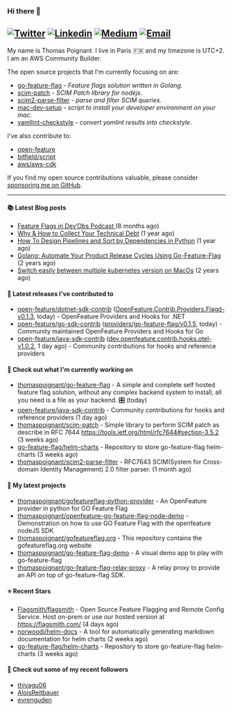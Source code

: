### Hi there 👋
[![Twitter](https://img.shields.io/twitter/follow/thomaspoignant?label=Twitter&style=social)](https://twitter.com/thomaspoignant)
[![Linkedin](https://img.shields.io/badge/LinkedIn--_.svg?style=social&logo=linkedin)](https://www.linkedin.com/in/poignantthomas/)
[![Medium](https://img.shields.io/badge/medium--_.svg?style=social&logo=medium)](https://thomaspoignant.medium.com/)
[![Email](https://img.shields.io/badge/email--_.svg?logo=Gmail&style=social)](mailto:thomas.poignant@gmail.com)
-----------

My name is Thomas Poignant. I live in Paris 🇫🇷 and my timezone is UTC+2.  
I am an AWS Community Builder.

The open source projects that I'm currently focusing on are:
- [go-feature-flag](https://github.com/thomaspoignant/go-feature-flag) _- Feature flags solution written in Golang._
- [scim-patch](https://github.com/thomaspoignant/scim-patch) _- SCIM Patch library for nodejs._
- [scim2-parse-filter](https://github.com/thomaspoignant/scim2-parse-filter) _- parse and filter SCIM queries._
- [mac-dev-setup](https://github.com/thomaspoignant/mac-dev-setup) _- script to install your developer environment on your mac._
- [yamllint-checkstyle](https://github.com/thomaspoignant/yamllint-checkstyle) _- convert yamlint results into checkstyle_.

I've also contribute to:
- [open-feature](https://github.com/open-feature)
- [bitfield/script](https://github.com/bitfield/script)
- [aws/aws-cdk](https://github.com/aws/aws-cdk)

If you find my open source contributions valuable, please consider [sponsoring me on GitHub](https://github.com/sponsors/thomaspoignant/).

-----------

#### 📚 Latest Blog posts

- [ Feature Flags in Dev’Obs Podcast ](https://thomaspoignant.medium.com/feature-flags-in-devobs-podcast-ec11079f8a4b?source=rss-9a58464dd8e9------2) (8 months ago)
- [Why &amp; How to Collect Your Technical Debt](https://medium.com/geekculture/why-how-to-collect-your-technical-debt-bd917960eee?source=rss-9a58464dd8e9------2) (1 year ago)
- [How To Design Pipelines and Sort by Dependencies in Python](https://betterprogramming.pub/how-to-design-pipelines-and-sort-by-dependencies-in-python-ed876495a826?source=rss-9a58464dd8e9------2) (1 year ago)
- [Golang: Automate Your Product Release Cycles Using Go-Feature-Flag](https://betterprogramming.pub/automate-your-product-release-cycles-using-go-feature-flag-6ab73f869f?source=rss-9a58464dd8e9------2) (2 years ago)
- [Switch easily between multiple kubernetes version on MacOs](https://faun.pub/switch-easily-between-multiple-kubernetes-version-on-macos-9d61b9bc8287?source=rss-9a58464dd8e9------2) (2 years ago)

#### 🚀 Latest releases I've contributed to

- [open-feature/dotnet-sdk-contrib](https://github.com/open-feature/dotnet-sdk-contrib) ([OpenFeature.Contrib.Providers.Flagd-v0.1.3](https://github.com/open-feature/dotnet-sdk-contrib/releases/tag/OpenFeature.Contrib.Providers.Flagd-v0.1.3), today) - OpenFeature Providers and Hooks for .NET
- [open-feature/go-sdk-contrib](https://github.com/open-feature/go-sdk-contrib) ([providers/go-feature-flag/v0.1.5](https://github.com/open-feature/go-sdk-contrib/releases/tag/providers/go-feature-flag/v0.1.5), today) - Community maintained OpenFeature Providers and Hooks for Go
- [open-feature/java-sdk-contrib](https://github.com/open-feature/java-sdk-contrib) ([dev.openfeature.contrib.hooks.otel-v1.0.2](https://github.com/open-feature/java-sdk-contrib/releases/tag/dev.openfeature.contrib.hooks.otel-v1.0.2), 1 day ago) - Community contributions for hooks and reference providers

#### 👷 Check out what I'm currently working on

- [thomaspoignant/go-feature-flag](https://github.com/thomaspoignant/go-feature-flag) - A simple and complete self hosted feature flag solution, without any complex backend system to install, all you need is a file as your backend. 🎛️ (today)
- [open-feature/java-sdk-contrib](https://github.com/open-feature/java-sdk-contrib) - Community contributions for hooks and reference providers (1 day ago)
- [thomaspoignant/scim-patch](https://github.com/thomaspoignant/scim-patch) - Simple library to perform SCIM patch as describe in RFC 7644 https://tools.ietf.org/html/rfc7644#section-3.5.2 (3 weeks ago)
- [go-feature-flag/helm-charts](https://github.com/go-feature-flag/helm-charts) - Repository to store go-feature-flag helm-charts (3 weeks ago)
- [thomaspoignant/scim2-parse-filter](https://github.com/thomaspoignant/scim2-parse-filter) - RFC7643 SCIM(System for Cross-domain Identity Management) 2.0 filter parser. (1 month ago)


#### 🌱 My latest projects

- [thomaspoignant/gofeatureflag-python-provider](https://github.com/thomaspoignant/gofeatureflag-python-provider) - An OpenFeature provider in python for GO Feature Flag
- [thomaspoignant/openfeature-go-feature-flag-node-demo](https://github.com/thomaspoignant/openfeature-go-feature-flag-node-demo) - Demonstration on how to use GO Feature Flag with the openfeature nodeJS SDK
- [thomaspoignant/gofeatureflag.org](https://github.com/thomaspoignant/gofeatureflag.org) - This repository contains the gofeatureflag.org website
- [thomaspoignant/go-feature-flag-demo](https://github.com/thomaspoignant/go-feature-flag-demo) - A visual demo app to play with go-feature-flag
- [thomaspoignant/go-feature-flag-relay-proxy](https://github.com/thomaspoignant/go-feature-flag-relay-proxy) - A relay proxy to provide an API on top of go-feature-flag SDK.

#### ⭐ Recent Stars

- [Flagsmith/flagsmith](https://github.com/Flagsmith/flagsmith) - Open Source Feature Flagging and Remote Config Service. Host on-prem or use our hosted version at https://flagsmith.com/ (4 days ago)
- [norwoodj/helm-docs](https://github.com/norwoodj/helm-docs) - A tool for automatically generating markdown documentation for helm charts (2 weeks ago)
- [go-feature-flag/helm-charts](https://github.com/go-feature-flag/helm-charts) - Repository to store go-feature-flag helm-charts (3 weeks ago)


#### 👯 Check out some of my recent followers

- [thiyagu06](https://github.com/thiyagu06)
- [AloisReitbauer](https://github.com/AloisReitbauer)
- [evrenguden](https://github.com/evrenguden)
